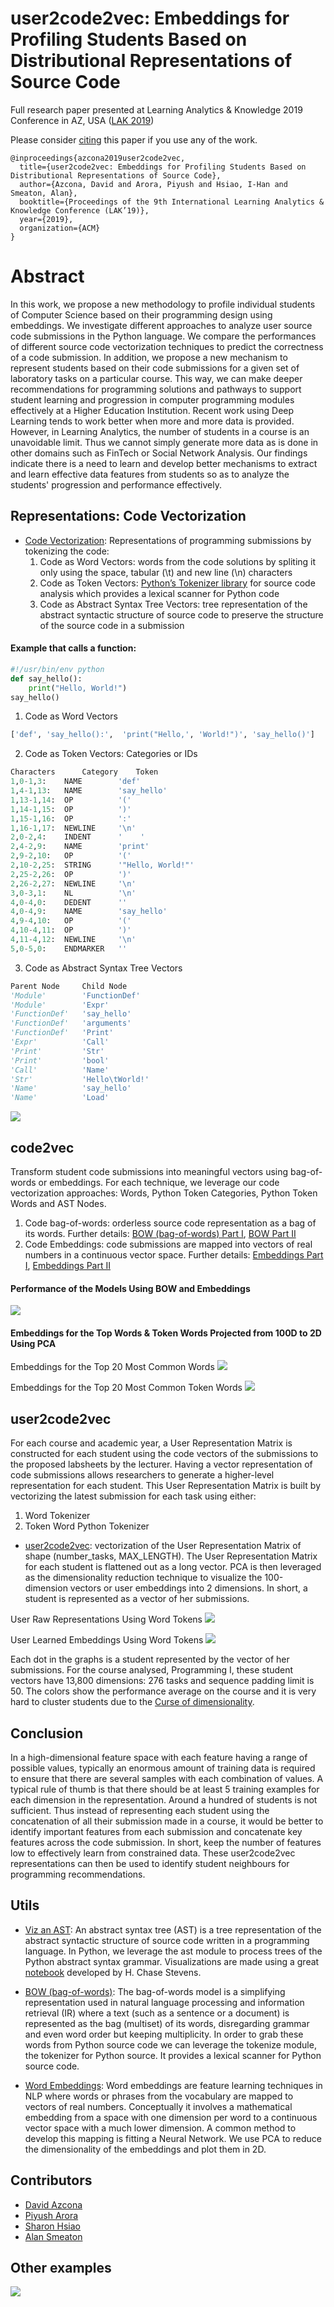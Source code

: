 # user2code2vec: Embeddings for Profiling Students Based on Distributional Representations of Source Code 

Full research paper presented at Learning Analytics & Knowledge 2019 Conference in AZ, USA ([LAK 2019](https://lak19.solaresearch.org/))

Please consider [citing](data/citations/azcona2019user2code2vec.md) this paper if you use any of the work.
```
@inproceedings{azcona2019user2code2vec,
  title={user2code2vec: Embeddings for Profiling Students Based on Distributional Representations of Source Code},
  author={Azcona, David and Arora, Piyush and Hsiao, I-Han and Smeaton, Alan},
  booktitle={Proceedings of the 9th International Learning Analytics & Knowledge Conference (LAK’19)},
  year={2019},
  organization={ACM}
}
```

# Abstract

In this work, we propose a new methodology to profile individual students of Computer Science based on their programming design using embeddings. We investigate different approaches to analyze user source code submissions in the Python language. We compare the performances of different source code vectorization techniques to predict the correctness of a code submission. In addition, we propose a new mechanism to represent students based on their code submissions for a given set of laboratory tasks on a particular course. This way, we can make deeper recommendations for  programming solutions and pathways to support student learning and progression in computer programming modules effectively at a Higher Education Institution. Recent work using Deep Learning tends to work better when more and more data is provided. However, in Learning Analytics, the number of students in a course is an unavoidable limit. Thus we cannot simply generate more data as is done in other domains such as FinTech or Social Network Analysis. Our findings indicate there is a need to learn and develop better mechanisms to extract and learn effective data features from  students so as to analyze the students' progression and performance effectively.

## Representations: Code Vectorization

* [Code Vectorization][vectors]: Representations of programming submissions by tokenizing the code:
    1. Code as Word Vectors: words from the code solutions by spliting it only using the space, tabular (\t) and new line (\n) characters
    2. Code as Token Vectors: [Python’s Tokenizer library](https://docs.python.org/3/library/tokenize.html) for source code analysis which provides a lexical scanner for Python code
    3. Code as Abstract Syntax Tree Vectors: tree representation of the abstract syntactic structure of source code to preserve the structure of the source code in a submission

#### Example that calls a function:

```python
#!/usr/bin/env python
def say_hello():
    print("Hello, World!")
say_hello()
```

1. Code as Word Vectors
```python
['def', 'say_hello():',  'print("Hello,', 'World!")', 'say_hello()']
```

2. Code as Token Vectors: Categories or IDs
```python
Characters      Category    Token
1,0-1,3:	NAME        'def'
1,4-1,13:	NAME        'say_hello'
1,13-1,14:	OP          '('
1,14-1,15:	OP          ')'
1,15-1,16:	OP          ':'
1,16-1,17:	NEWLINE     '\n'
2,0-2,4:	INDENT      '    '
2,4-2,9:	NAME        'print'
2,9-2,10:	OP          '('
2,10-2,25:	STRING      '"Hello, World!"'
2,25-2,26:	OP          ')'
2,26-2,27:	NEWLINE     '\n'
3,0-3,1:	NL          '\n'
4,0-4,0:	DEDENT      ''
4,0-4,9:	NAME        'say_hello'
4,9-4,10:	OP          '('
4,10-4,11:	OP          ')'
4,11-4,12:	NEWLINE     '\n'
5,0-5,0:	ENDMARKER   ''
```

3. Code as Abstract Syntax Tree Vectors
```python
Parent Node     Child Node
'Module'        'FunctionDef'
'Module'        'Expr'
'FunctionDef'   'say_hello'
'FunctionDef'   'arguments'
'FunctionDef'   'Print'
'Expr'          'Call'
'Print'         'Str'
'Print'         'bool'
'Call'          'Name'
'Str'           'Hello\tWorld!'
'Name'          'say_hello'
'Name'          'Load'
```

![](data/img/say_hello.png)

## code2vec

Transform student code submissions into meaningful vectors using bag-of-words or embeddings. For each technique, we leverage our code vectorization approaches: Words, Python Token Categories, Python Token Words and AST Nodes.
1. Code bag-of-words: orderless source code representation as a bag of its words. Further details: [BOW (bag-of-words) Part I][bow_first], [BOW Part II][bow_second]
2. Code Embeddings: code submissions are mapped into vectors of real numbers in a continuous vector space. Further details: [Embeddings Part I][emb_f], [Embeddings Part II][emb_s]

#### Performance of the Models Using BOW and Embeddings

![](data/img/code2vec.png)

#### Embeddings for the Top Words \& Token Words Projected from 100D to 2D Using PCA

Embeddings for the Top 20 Most Common Words
![](data/img/embeddings_words.png) 

Embeddings for the Top 20 Most Common Token Words
![](data/img/embeddings_tokens.png)

## user2code2vec

For each course and academic year, a User Representation Matrix is constructed for each student using the code vectors of the submissions to the proposed labsheets by the lecturer. Having a vector representation of code submissions allows researchers to generate a higher-level representation for each student. This User Representation Matrix is built by vectorizing the latest submission for each task using either: 
1. Word Tokenizer
2. Token Word Python Tokenizer

* [user2code2vec][user2code2vec]: vectorization of the User Representation Matrix of shape (number_tasks, MAX_LENGTH). The User Representation Matrix for each student is flattened out as a long vector. PCA is then leveraged as the dimensionality reduction technique to visualize the 100-dimension vectors or user embeddings into 2 dimensions. In short, a student is represented as a vector of her submissions.

User Raw Representations Using Word Tokens
![](data/img/user2code2vec_cs1_tokens_raw.png) 

User Learned Embeddings Using Word Tokens
![](data/img/user2code2vec_cs1_tokens_learned.png)

Each dot in the graphs is a student represented by the vector of her submissions. For the course analysed, Programming I, these student vectors have 13,800 dimensions: 276 tasks and sequence padding limit is 50. The colors show the performance average on the course and it is very hard to cluster students due to the [Curse of dimensionality](https://en.wikipedia.org/wiki/Curse_of_dimensionality). 

## Conclusion

In a high-dimensional feature space with each feature having a range of possible values, typically an enormous amount of training data is required to ensure that there are several samples with each combination of values. A typical rule of thumb is that there should be at least 5 training examples for each dimension in the representation. Around a hundred of students is not sufficient. Thus instead of representing each student using the concatenation of all their submission made in a course, it would be better to identify important features from each submission and concatenate key features across the code submission. In short, keep the number of features low to effectively learn from constrained data. These user2code2vec representations can then be used to identify student neighbours for programming recommendations. 

## Utils

* [Viz an AST][viz]: An abstract syntax tree (AST) is a tree representation of the abstract syntactic structure of source code written in a programming language. In Python, we leverage the ast module to process trees of the Python abstract syntax grammar. Visualizations are made using a great [notebook](https://github.com/hchasestevens/show_ast) developed by H. Chase Stevens.

* [BOW (bag-of-words)][emb_example]: The bag-of-words model is a simplifying representation used in natural language processing and information retrieval (IR) where a text (such as a sentence or a document) is represented as the bag (multiset) of its words, disregarding grammar and even word order but keeping multiplicity. In order to grab these words from Python source code we can leverage the tokenize module, the tokenizer for Python source.  It provides a lexical scanner for Python source code.

* [Word Embeddings][emb_example]: Word embeddings are feature learning techniques in NLP where words or phrases from the vocabulary are mapped to vectors of real numbers. Conceptually it involves a mathematical embedding from a space with one dimension per word to a continuous vector space with a much lower dimension. A common method to develop this mapping is fitting a Neural Network. We use PCA to reduce the dimensionality of the embeddings and plot them in 2D.

## Contributors

* [David Azcona](https://computing.dcu.ie/~dazcona/)
* [Piyush Arora](https://computing.dcu.ie/~parora/)
* [Sharon Hsiao](http://www.public.asu.edu/~ihsiao1/)
* [Alan Smeaton](https://www.computing.dcu.ie/~asmeaton/)

## Other examples

![](data/img/sum.png)

[vectors]: notebooks/Program%20Vectors.ipynb
[bow_first]: notebooks/code2vec%20BOW.ipynb
[bow_second]: notebooks/code2vec%20BOW%20(Train%20%26%20Score).ipynb
[emb_f]: notebooks/code2vec%20Embeddings.ipynb
[emb_s]: notebooks/code2vec%20Embeddings%20II.ipynb
[user2code2vec]: notebooks/user2code2vec.ipynb
[viz]: notebooks/Visualize%20an%20AST.ipynb
[emb_example]: notebooks/Word%20Embeddings%20Example.ipynb
[bow_example]: notebooks/BOW%20Example.ipynb
